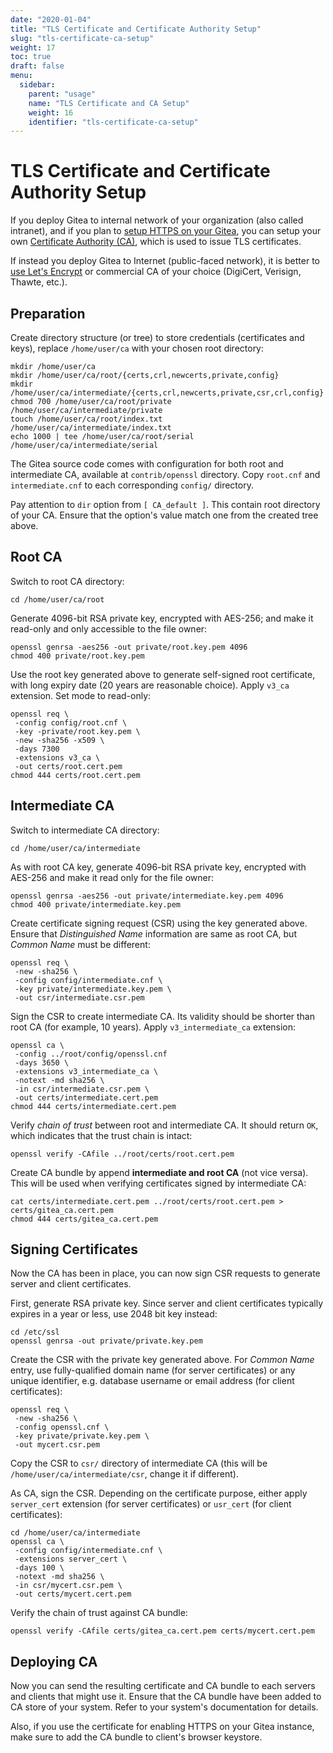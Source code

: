 ```yaml
---
date: "2020-01-04"
title: "TLS Certificate and Certificate Authority Setup"
slug: "tls-certificate-ca-setup"
weight: 17
toc: true
draft: false
menu:
  sidebar:
    parent: "usage"
    name: "TLS Certificate and CA Setup"
    weight: 16
    identifier: "tls-certificate-ca-setup"
---
```


# TLS Certificate and Certificate Authority Setup

If you deploy Gitea to internal network of your organization (also called intranet), and if you plan to [setup HTTPS on your Gitea](/en-us/https-setup/), you can setup your own [Certificate Authority (CA)](https://en.wikipedia.org/wiki/Certificate_authority), which is used to issue TLS certificates.

If instead you deploy Gitea to Internet (public-faced network), it is better to [use Let's Encrypt](/en-us/https-setup/#using-let-s-encrypt) or commercial CA of your choice (DigiCert, Verisign, Thawte, etc.).

## Preparation

Create directory structure (or tree) to store credentials (certificates and keys), replace `/home/user/ca` with your chosen root directory:

```
mkdir /home/user/ca
mkdir /home/user/ca/root/{certs,crl,newcerts,private,config}
mkdir /home/user/ca/intermediate/{certs,crl,newcerts,private,csr,crl,config}
chmod 700 /home/user/ca/root/private /home/user/ca/intermediate/private
touch /home/user/ca/root/index.txt /home/user/ca/intermediate/index.txt
echo 1000 | tee /home/user/ca/root/serial /home/user/ca/intermediate/serial
```

The Gitea source code comes with configuration for both root and intermediate CA, available at `contrib/openssl` directory. Copy `root.cnf` and `intermediate.cnf` to each corresponding `config/` directory.

Pay attention to `dir` option from `[ CA_default ]`. This contain root directory of your CA. Ensure that the option's value match one from the created tree above.

## Root CA

Switch to root CA directory:

```
cd /home/user/ca/root
```

Generate 4096-bit RSA private key, encrypted with AES-256; and make it read-only and only accessible to the file owner:

```
openssl genrsa -aes256 -out private/root.key.pem 4096
chmod 400 private/root.key.pem
```

Use the root key generated above to generate self-signed root certificate, with long expiry date (20 years are reasonable choice). Apply `v3_ca` extension. Set mode to read-only:

```
openssl req \
 -config config/root.cnf \
 -key -private/root.key.pem \
 -new -sha256 -x509 \
 -days 7300
 -extensions v3_ca \
 -out certs/root.cert.pem
chmod 444 certs/root.cert.pem
```

## Intermediate CA

Switch to intermediate CA directory:

```
cd /home/user/ca/intermediate
```

As with root CA key, generate 4096-bit RSA private key, encrypted with AES-256 and make it read only for the file owner:

```
openssl genrsa -aes256 -out private/intermediate.key.pem 4096
chmod 400 private/intermediate.key.pem
```

Create certificate signing request (CSR) using the key generated above. Ensure that *Distinguished Name* information are same as root CA, but *Common Name* must be different:

```
openssl req \
 -new -sha256 \
 -config config/intermediate.cnf \
 -key private/intermediate.key.pem \
 -out csr/intermediate.csr.pem
```

Sign the CSR to create intermediate CA. Its validity should be shorter than root CA (for example, 10 years). Apply `v3_intermediate_ca` extension:

```
openssl ca \
 -config ../root/config/openssl.cnf
 -days 3650 \
 -extensions v3_intermediate_ca \
 -notext -md sha256 \
 -in csr/intermediate.csr.pem \
 -out certs/intermediate.cert.pem
chmod 444 certs/intermediate.cert.pem
```

Verify *chain of trust* between root and intermediate CA. It should return `OK`, which indicates that the trust chain is intact:

```
openssl verify -CAfile ../root/certs/root.cert.pem
```

Create CA bundle by append **intermediate and root CA** (not vice versa). This will be used when verifying certificates signed by intermediate CA:

```
cat certs/intermediate.cert.pem ../root/certs/root.cert.pem > certs/gitea_ca.cert.pem
chmod 444 certs/gitea_ca.cert.pem
```

## Signing Certificates

Now the CA has been in place, you can now sign CSR requests to generate server and client certificates.

First, generate RSA private key. Since server and client certificates typically expires in a year or less, use 2048 bit key instead:

```
cd /etc/ssl
openssl genrsa -out private/private.key.pem
```

Create the CSR with the private key generated above. For *Common Name* entry, use fully-qualified domain name (for server certificates) or any unique identifier, e.g. database username or email address (for client certificates):

```
openssl req \
 -new -sha256 \
 -config openssl.cnf \
 -key private/private.key.pem \
 -out mycert.csr.pem
```

Copy the CSR to `csr/` directory of intermediate CA (this will be `/home/user/ca/intermediate/csr`, change it if different).

As CA, sign the CSR. Depending on the certificate purpose, either apply `server_cert` extension (for server certificates) or `usr_cert` (for client certificates):

```
cd /home/user/ca/intermediate
openssl ca \
 -config config/intermediate.cnf \
 -extensions server_cert \
 -days 100 \
 -notext -md sha256 \
 -in csr/mycert.csr.pem \
 -out certs/mycert.cert.pem
```

Verify the chain of trust against CA bundle:

```
openssl verify -CAfile certs/gitea_ca.cert.pem certs/mycert.cert.pem
```

## Deploying CA

Now you can send the resulting certificate and CA bundle to each servers and clients that might use it. Ensure that the CA bundle have been added to CA store of your system. Refer to your system's documentation for details.

Also, if you use the certificate for enabling HTTPS on your Gitea instance, make sure to add the CA bundle to client's browser keystore.
